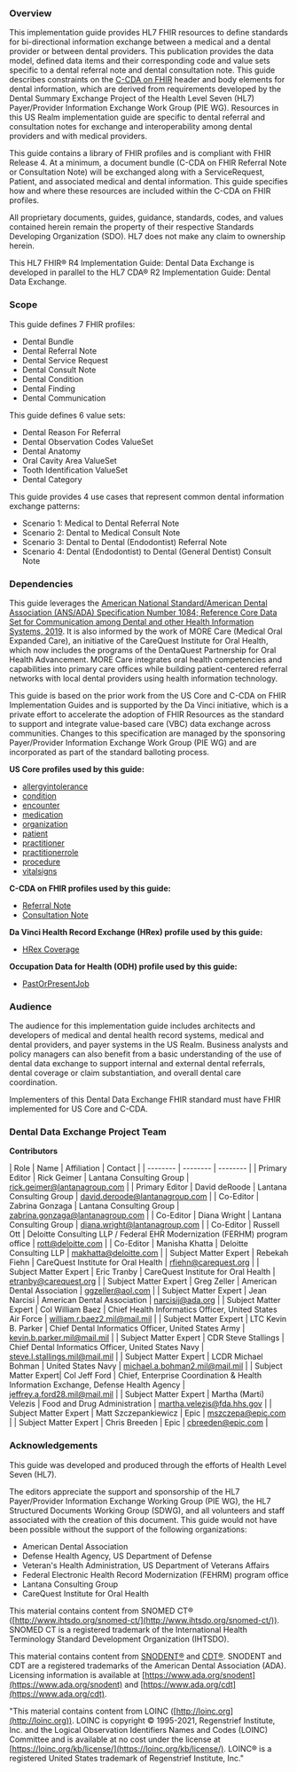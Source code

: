 ### Overview
This implementation guide provides HL7 FHIR resources to define standards for bi-directional information exchange between a medical and a dental provider or between dental providers. This publication provides the data model, defined data items and their corresponding code and value sets specific to a dental referral note and dental consultation note. This guide describes constraints on the [C-CDA on FHIR](http://www.hl7.org/fhir/us/ccda/) header and body elements for dental information, which are derived from requirements developed by the Dental Summary Exchange Project of the Health Level Seven (HL7) Payer/Provider Information Exchange Work Group (PIE WG). Resources in this US Realm implementation guide are specific to dental referral and consultation notes for exchange and interoperability among dental providers and with medical providers.

This guide contains a library of FHIR profiles and is compliant with FHIR Release 4. At a minimum, a document bundle (C-CDA on FHIR Referral Note or Consultation Note) will be exchanged along with a ServiceRequest, Patient, and associated medical and dental information. This guide specifies how and where these resources are included within the C-CDA on FHIR profiles. 

All proprietary documents, guides, guidance, standards, codes, and values contained herein remain the property of their respective Standards Developing Organization (SDO). HL7 does not make any claim to ownership herein.

This HL7 FHIR® R4 Implementation Guide: Dental Data Exchange is developed in parallel to the HL7 CDA® R2 Implementation Guide: Dental Data Exchange.

### Scope
This guide defines 7 FHIR profiles:
* Dental Bundle
* Dental Referral Note
* Dental Service Request
* Dental Consult Note
* Dental Condition
* Dental Finding
* Dental Communication

This guide defines 6 value sets:
* Dental Reason For Referral
* Dental Observation Codes ValueSet
* Dental Anatomy 
* Oral Cavity Area ValueSet
* Tooth Identification ValueSet
* Dental Category 

This guide provides 4 use cases that represent common dental information exchange patterns:
* Scenario 1: Medical to Dental Referral Note
* Scenario 2: Dental to Medical Consult Note
* Scenario 3: Dental to Dental (Endodontist) Referral Note
* Scenario 4: Dental (Endodontist) to Dental (General Dentist) Consult Note

### Dependencies
This guide leverages the [American National Standard/American Dental Association (ANS/ADA) Specification Number 1084; Reference Core Data Set for Communication among Dental and other Health Information Systems, 2019](https://confluence.hl7.org/download/attachments/55936116/ADA%20Standard%20No.%201084_May%202019.pdf?version=1&modificationDate=1560955690222&api=v2). It is also informed by the work of MORE Care (Medical Oral Expanded Care), an initiative of the CareQuest Institute for Oral Health, which now includes the programs of the DentaQuest Partnership for Oral Health Advancement. MORE Care integrates oral health competencies and capabilities into primary care offices while building patient-centered referral networks with local dental providers using health information technology.

This guide is based on the prior work from the US Core and C-CDA on FHIR Implementation Guides and is supported by the Da Vinci initiative, which is a private effort to accelerate the adoption of FHIR Resources as the standard to support and integrate value-based care (VBC) data exchange across communities. Changes to this specification are managed by the sponsoring Payer/Provider Information Exchange Work Group (PIE WG) and are incorporated as part of the standard balloting process.

**US Core profiles used by this guide:**
* [allergyintolerance](https://www.hl7.org/fhir/us/core/StructureDefinition-us-core-allergyintolerance.html)
* [condition](https://www.hl7.org/fhir/us/core/StructureDefinition-us-core-condition.html)
* [encounter](https://www.hl7.org/fhir/us/core/StructureDefinition-us-core-encounter.html)
* [medication](https://www.hl7.org/fhir/us/core/StructureDefinition-us-core-medication.html)
* [organization](https://www.hl7.org/fhir/us/core/StructureDefinition-us-core-organization.html)
* [patient](https://www.hl7.org/fhir/us/core/StructureDefinition-us-core-patient.html)
* [practitioner](https://www.hl7.org/fhir/us/core/StructureDefinition-us-core-practitioner.html)
* [practitionerrole](https://www.hl7.org/fhir/us/core/StructureDefinition-us-core-practitionerrole.html)
* [procedure](https://www.hl7.org/fhir/us/core/StructureDefinition-us-core-procedure.html)
* [vitalsigns](http://hl7.org/fhir/R4/observation-vitalsigns.html)

**C-CDA on FHIR profiles used by this guide:**
* [Referral Note](http://build.fhir.org/ig/HL7/ccda-on-fhir/StructureDefinition-Referral-Note.html)
* [Consultation Note](http://build.fhir.org/ig/HL7/ccda-on-fhir/StructureDefinition-Consultation-Note.html)

**Da Vinci Health Record Exchange (HRex) profile used by this guide:**
* [HRex Coverage](http://hl7.org/fhir/us/davinci-hrex/2019Jun/StructureDefinition-hrex-coverage.html)

**Occupation Data for Health (ODH) profile used by this guide:**
* [PastOrPresentJob](http://hl7.org/fhir/us/odh/StructureDefinition-odh-PastOrPresentJob.html)

### Audience
The audience for this implementation guide includes architects and developers of medical and dental health record systems, medical and dental providers, and payer systems in the US Realm. Business analysts and policy managers can also benefit from a basic understanding of the use of dental data exchange to support internal and external dental referrals, dental coverage or claim substantiation, and overall dental care coordination.

Implementers of this Dental Data Exchange FHIR standard must have FHIR implemented for US Core and C-CDA.

### Dental Data Exchange Project Team
**Contributors**

| Role | Name | Affiliation | Contact |
| -------- | -------- | -------- |
| Primary Editor | Rick Geimer | Lantana Consulting Group | rick.geimer@lantanagroup.com |
| Primary Editor | David deRoode | Lantana Consulting Group | david.deroode@lantanagroup.com |
| Co-Editor | Zabrina Gonzaga | Lantana Consulting Group | zabrina.gonzaga@lantanagroup.com |
| Co-Editor | Diana Wright | Lantana Consulting Group | diana.wright@lantanagroup.com |
| Co-Editor | Russell Ott | Deloitte Consulting LLP / Federal EHR Modernization (FERHM) program office | rott@deloitte.com |
| Co-Editor | Manisha Khatta | Deloitte Consulting LLP | makhatta@deloitte.com |
| Subject Matter Expert | Rebekah Fiehn | CareQuest Institute for Oral Health | rfiehn@carequest.org |
| Subject Matter Expert | Eric Tranby | CareQuest Institute for Oral Health | etranby@carequest.org |
| Subject Matter Expert | Greg Zeller | American Dental Association | ggzeller@aol.com |
| Subject Matter Expert | Jean Narcisi | American Dental Association | narcisij@ada.org |
| Subject Matter Expert | Col William Baez | Chief Health Informatics Officer, United States Air Force | william.r.baez2.mil@mail.mil |
| Subject Matter Expert | LTC Kevin B. Parker | Chief Dental Informatics Officer, United States Army | kevin.b.parker.mil@mail.mil |
| Subject Matter Expert | CDR Steve Stallings | Chief Dental Informatics Officer, United States Navy | steve.l.stallings.mil@mail.mil |
| Subject Matter Expert | LCDR Michael Bohman | United States Navy | michael.a.bohman2.mil@mail.mil |
| Subject Matter Expert| Col Jeff Ford | Chief, Enterprise Coordination & Health Information Exchange, Defense Health Agency | jeffrey.a.ford28.mil@mail.mil |
| Subject Matter Expert | Martha (Marti) Velezis | Food and Drug Administration | martha.velezis@fda.hhs.gov |
| Subject Matter Expert | Matt Szczepankiewicz | Epic | mszczepa@epic.com |
| Subject Matter Expert | Chris Breeden | Epic | cbreeden@epic.com |

### Acknowledgements
This guide was developed and produced through the efforts of Health Level Seven (HL7).

The editors appreciate the support and sponsorship of the HL7 Payer/Provider Information Exchange Working Group (PIE WG), the HL7 Structured Documents Working Group (SDWG), and all volunteers and staff associated with the creation of this document. This guide would not have been possible without the support of the following organizations:
* American Dental Association
* Defense Health Agency, US Department of Defense
* Veteran's Health Administration, US Department of Veterans Affairs
* Federal Electronic Health Record Modernization (FEHRM) program office
* Lantana Consulting Group
* CareQuest Institute for Oral Health 

This material contains content from SNOMED CT® ([http://www.ihtsdo.org/snomed-ct/](http://www.ihtsdo.org/snomed-ct/)). SNOMED CT is a registered trademark of the International Health Terminology Standard Development Organization (IHTSDO).

This material contains content from [SNODENT®](https://www.ada.org/snodent) and [CDT®](https://www.ada.org/cdt). SNODENT and CDT are a registered trademarks of the American Dental Association (ADA). Licensing information is available at [https://www.ada.org/snodent](https://www.ada.org/snodent) and [https://www.ada.org/cdt](https://www.ada.org/cdt).

"This material contains content from LOINC ([http://loinc.org](http://loinc.org)). LOINC is copyright © 1995-2021, Regenstrief Institute, Inc. and the Logical Observation Identifiers Names and Codes (LOINC) Committee and is available at no cost under the license at [https://loinc.org/kb/license/](https://loinc.org/kb/license/). LOINC® is a registered United States trademark of Regenstrief Institute, Inc."
